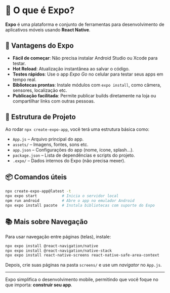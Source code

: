 # 📱 O que é Expo?

**Expo** é uma plataforma e conjunto de ferramentas para desenvolvimento de aplicativos móveis usando **React Native**.

## 🚀 Vantagens do Expo

- **Fácil de começar**: Não precisa instalar Android Studio ou Xcode para testar.
- **Hot Reload**: Atualização instantânea ao salvar o código.
- **Testes rápidos**: Use o app *Expo Go* no celular para testar seus apps em tempo real.
- **Bibliotecas prontas**: Instale módulos com `expo install`, como câmera, sensores, localização etc.
- **Publicação facilitada**: Permite publicar builds diretamente na loja ou compartilhar links com outras pessoas.

## 🧱 Estrutura de Projeto

Ao rodar `npx create-expo-app`, você terá uma estrutura básica como:

- `App.js` – Arquivo principal do app.
- `assets/` – Imagens, fontes, sons etc.
- `app.json` – Configurações do app (nome, ícone, splash...).
- `package.json` – Lista de dependências e scripts do projeto.
- `.expo/` – Dados internos do Expo (não precisa mexer).

## 📦 Comandos úteis

```bash
npx create-expo-app@latest -t
npx expo start           # Inicia o servidor local
npm run android          # Abre o app no emulador Android
npx expo install pacote  # Instala bibliotecas com suporte do Expo
```

## 📚 Mais sobre Navegação

Para usar navegação entre páginas (telas), instale:

```bash
npx expo install @react-navigation/native
npx expo install @react-navigation/native-stack
npx expo install react-native-screens react-native-safe-area-context
```

Depois, crie suas páginas na pasta `screens/` e use um *navigator* no `App.js`.

---

Expo simplifica o desenvolvimento mobile, permitindo que você foque no que importa: **construir seu app**.